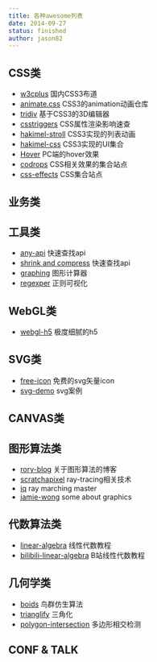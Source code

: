```yaml
---
title: 各种awesome列表
date: 2014-09-27
status: finished
author: jason82
---
```


## CSS类

 - [w3cplus](https://www.w3cplus.com/) 国内CSS3布道
 - [animate.css](https://daneden.github.io/animate.css/) CSS3的animation动画仓库
 - [tridiv](http://tridiv.com/) 基于CSS3的3D编辑器
 - [csstriggers](https://csstriggers.com/) CSS属性渲染影响速查
 - [hakimel-stroll](https://github.com/hakimel/stroll.js) CSS3实现的列表动画
 - [hakimel-css](https://github.com/hakimel/css) CSS3实现的UI集合
 - [Hover](https://github.com/IanLunn/Hover) PC端的hover效果
 - [codrops](https://tympanus.net/codrops/) CSS相关效果的集合站点
 - [css-effects](https://1stwebdesigner.com/css-effects/) CSS集合站点

## 业务类


## 工具类

 - [any-api](https://any-api.com/) 快速查找api
 - [shrink and compress](http://javascriptcompressor.com/) 快速查找api
 - [graphing](https://www.geogebra.org/graphing) 图形计算器
 - [regexper](https://regexper.com/) 正则可视化


## WebGL类

 - [webgl-h5](http://2017.makemepulse.com/) 极度细腻的h5

## SVG类

 - [free-icon](http://www.flaticon.com/) 免费的svg矢量icon
 - [svg-demo](http://web.socialab.com.cn/static/coke128/index.html) svg案例

## CANVAS类


## 图形算法类

 - [rory-blog](http://www.rorydriscoll.com/) 关于图形算法的博客
 - [scratchapixel](https://www.scratchapixel.com) ray-tracing相关技术
 - [iq](http://www.iquilezles.org/) ray marching master
 - [jamie-wong](http://jamie-wong.com/) some about graphics

## 代数算法类

 - [linear-algebra](https://www.youtube.com/playlist?list=PLZHQObOWTQDPD3MizzM2xVFitgF8hE_ab&app=desktop) 线性代数教程
 - [bilibili-linear-algebra](http://www.bilibili.com/video/av6731067/) B站线性代数教程

## 几何学类

 - [boids](http://www.red3d.com/cwr/boids/) 鸟群仿生算法
 - [trianglify](https://github.com/qrohlf/trianglify) 三角化
 - [polygon-intersection](http://polyk.ivank.net/) 多边形相交检测

## CONF & TALK
